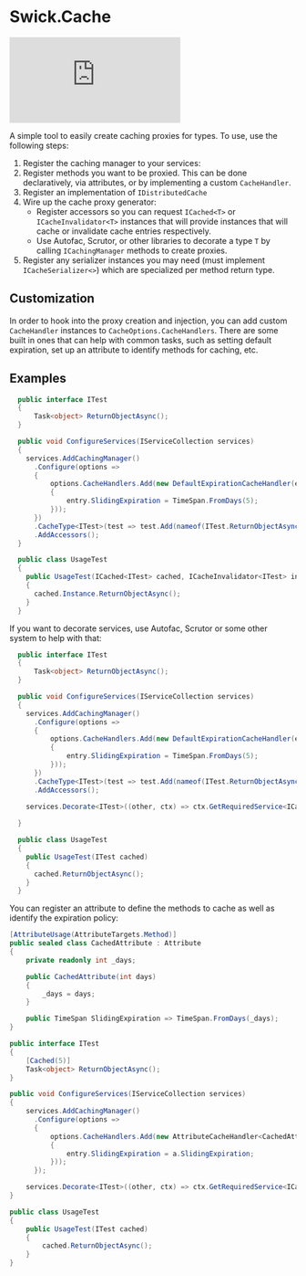 Swick.Cache
===========

![NuGet](https://img.shields.io/nuget/v/Swick.Cache)

A simple tool to easily create caching proxies for types. To use, use the following steps:

1. Register the caching manager to your services:
1. Register methods you want to be proxied. This can be done declaratively, via attributes, or by implementing a custom `CacheHandler`.
1. Register an implementation of `IDistributedCache`
1. Wire up the cache proxy generator:
    - Register accessors so you can request `ICached<T>` or `ICacheInvalidator<T>` instances that will provide instances that will cache or invalidate cache entries respectively.
    - Use Autofac, Scrutor, or other libraries to decorate a type `T` by calling `ICachingManager` methods to create proxies.
1. Register any serializer instances you may need (must implement `ICacheSerializer<>`) which are specialized per method return type.

Customization
-------------

In order to hook into the proxy creation and injection, you can add custom `CacheHandler` instances to `CacheOptions.CacheHandlers`. There are some built in ones that can help with common tasks, such as setting default expiration, set up an attribute to identify methods for caching, etc.

Examples
-------

```csharp
  public interface ITest
  {
      Task<object> ReturnObjectAsync();
  }

  public void ConfigureServices(IServiceCollection services)
  {
    services.AddCachingManager()
      .Configure(options =>
      {
          options.CacheHandlers.Add(new DefaultExpirationCacheHandler(entry =>
          {
              entry.SlidingExpiration = TimeSpan.FromDays(5);
          }));
      })
      .CacheType<ITest>(test => test.Add(nameof(ITest.ReturnObjectAsync)));
      .AddAccessors();
  }

  public class UsageTest
  {
    public UsageTest(ICached<ITest> cached, ICacheInvalidator<ITest> invalidator)
    {
      cached.Instance.ReturnObjectAsync();
    }
  }
```

If you want to decorate services, use Autofac, Scrutor or some other system to help with that:


```csharp
  public interface ITest
  {
      Task<object> ReturnObjectAsync();
  }

  public void ConfigureServices(IServiceCollection services)
  {
    services.AddCachingManager()
      .Configure(options =>
      {
          options.CacheHandlers.Add(new DefaultExpirationCacheHandler(entry =>
          {
              entry.SlidingExpiration = TimeSpan.FromDays(5);
          }));
      })
      .CacheType<ITest>(test => test.Add(nameof(ITest.ReturnObjectAsync)));
      .AddAccessors();

    services.Decorate<ITest>((other, ctx) => ctx.GetRequiredService<ICachingManager>().CreateCachedProxy(other));
 
  }

  public class UsageTest
  {
    public UsageTest(ITest cached)
    {
      cached.ReturnObjectAsync();
    }
  }
```

You can register an attribute to define the methods to cache as well as identify the expiration policy:

```csharp
[AttributeUsage(AttributeTargets.Method)]
public sealed class CachedAttribute : Attribute
{
    private readonly int _days;

    public CachedAttribute(int days)
    {
        _days = days;
    }

    public TimeSpan SlidingExpiration => TimeSpan.FromDays(_days);
}

public interface ITest
{
    [Cached(5)]
    Task<object> ReturnObjectAsync();
}

public void ConfigureServices(IServiceCollection services)
{
    services.AddCachingManager()
      .Configure(options =>
      {
          options.CacheHandlers.Add(new AttributeCacheHandler<CachedAttribute>((a, entry) =>
          {
              entry.SlidingExpiration = a.SlidingExpiration;
          }));
      });

    services.Decorate<ITest>((other, ctx) => ctx.GetRequiredService<ICachingManager>().CreateCachedProxy(other));
}

public class UsageTest
{
    public UsageTest(ITest cached)
    {
        cached.ReturnObjectAsync();
    }
}
```